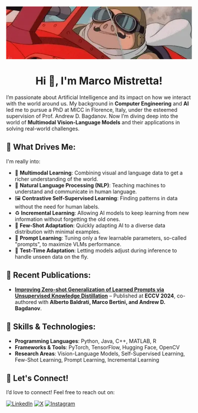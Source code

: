 <p align="center">
  <img src="gif.webp" alt="Banner" width="1024"/>
</p>

<h1 align="center">Hi 👋, I'm Marco Mistretta!</h1>

I’m passionate about Artificial Intelligence and its impact on how we interact with the world around us. My background in **Computer Engineering** and **AI** led me to pursue a PhD at MICC in Florence, Italy, under the esteemed supervision of Prof. Andrew D. Bagdanov. Now I’m diving deep into the world of **Multimodal Vision-Language Models** and their applications in solving real-world challenges.

## 🌟 What Drives Me:
I'm really into:
- 🧠 **Multimodal Learning**: Combining visual and language data to get a richer understanding of the world.
- 💬 **Natural Language Processing (NLP)**: Teaching machines to understand and communicate in human language.
- 🖼️ **Contrastive Self-Supervised Learning**: Finding patterns in data without the need for human labels.
- ♻️ **Incremental Learning**: Allowing AI models to keep learning from new information without forgetting the old ones.
- 🎯 **Few-Shot Adaptation**: Quickly adapting AI to a diverse data distribution with minimal examples.
- 📝 **Prompt Learning**: Tuning only a few learnable parameters, so-called "prompts", to maximize VLMs performance.
- 🚀 **Test-Time Adaptation**: Letting models adjust during inference to handle unseen data on the fly.

## 📝 Recent Publications:
- [**Improving Zero-shot Generalization of Learned Prompts via Unsupervised Knowledge Distillation**](https://arxiv.org/abs/2407.03056) – Published at **ECCV 2024**, co-authored with **Alberto Baldrati, Marco Bertini, and Andrew D. Bagdanov**.

## 🚀 Skills & Technologies:
- **Programming Languages**: Python, Java, C++, MATLAB, R
- **Frameworks & Tools**: PyTorch, TensorFlow, Hugging Face, OpenCV
- **Research Areas**: Vision-Language Models, Self-Supervised Learning, Few-Shot Learning, Prompt Learning, Incremental Learning

## 🔗 Let's Connect!
I’d love to connect! Feel free to reach out on:

<a href="https://www.linkedin.com/in/marco-mistretta-0b02a021a" target="_blank"><img alt="LinkedIn" src="https://img.shields.io/badge/linkedin-%230A66C2.svg?&style=for-the-badge&logo=linkedin&logoColor=white" /></a>
<a href="https://twitter.com/mistretta_marco" target="_blank"><img alt="X" src="https://img.shields.io/badge/X-%23000000.svg?&style=for-the-badge&logo=x&logoColor=white" /></a>
<a href="https://instagram.com/marcomistre99" target="_blank"><img alt="Instagram" src="https://img.shields.io/badge/instagram-%235E30BF.svg?&style=for-the-badge&logo=instagram&logoColor=white" /></a>

